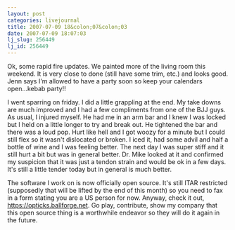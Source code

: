 ```yaml
---
layout: post
categories: livejournal
title: 2007-07-09 18&colon;07&colon;03
date: 2007-07-09 18:07:03
lj_slug: 256449
lj_id: 256449
---
```

Ok, some rapid fire updates. We painted more of the living room this weekend. It is very close to done (still have some trim, etc.) and looks good. Jenn says I'm allowed to have a party soon so keep your calendars open...kebab party!!  



I went sparring on friday. I did a little grappling at the end. My take downs are much improved and I had a few compliments from one of the BJJ guys. As usual, I injured myself. He had me in an arm bar and I knew I was locked but I held on a little longer to try and break out. He tightened the bar and there was a loud pop. Hurt like hell and I got woozy for a minute but I could still flex so it wasn't dislocated or broken. I iced it, had some advil and half a bottle of wine and I was feeling better. The next day I was super stiff and it still hurt a bit but was in general better. Dr. Mike looked at it and confirmed my suspicion that it was just a tendon strain and would be ok in a few days. It's still a little tender today but in general is much better.  



The software I work on is now officially open source. It's still ITAR restricted (supposedly that will be lifted by the end of this month) so you need to fax in a form stating you are a US person for now. Anyway, check it out, https://opticks.ballforge.net. Go play, contribute, show my company that this open source thing is a worthwhile endeavor so they will do it again in the future.
